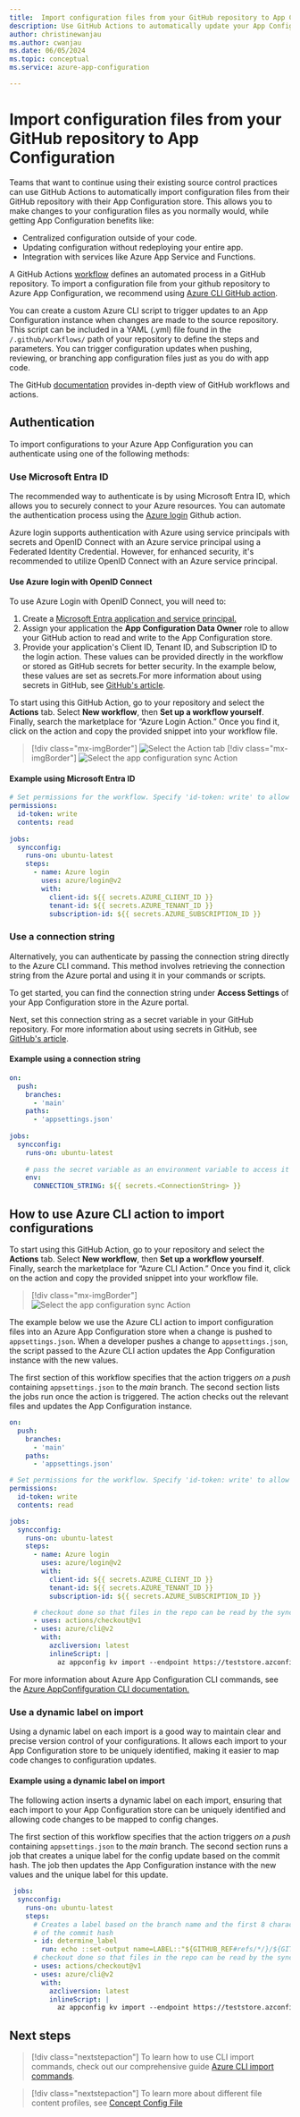 ```yaml
---
title:  Import configuration files from your GitHub repository to App Configuration
description: Use GitHub Actions to automatically update your App Configuration instance when you update your configuration file in your GitHub repository
author: christinewanjau
ms.author: cwanjau
ms.date: 06/05/2024
ms.topic: conceptual
ms.service: azure-app-configuration

---
```

# Import configuration files from your GitHub repository to App Configuration

Teams that want to continue using their existing source control practices can use GitHub Actions to automatically import configuration files from their GitHub repository with their App Configuration store. This allows you to make changes to your configuration files as you normally would, while getting App Configuration benefits like:
* Centralized configuration outside of your code.
* Updating configuration without redeploying your entire app. 
* Integration with services like Azure App Service and Functions.

A GitHub Actions [workflow](https://docs.github.com/en/actions/learn-github-actions/introduction-to-github-actions#the-components-of-github-actions) defines an automated process in a GitHub repository. To import a configuration file from your github repository to Azure App Configuration, we recommend using [Azure CLI GitHub action](https://github.com/Azure/cli).

You can create a custom Azure CLI script to trigger updates to an App Configuration instance when changes are made to the source repository. This script can be included in a YAML (.yml) file found in the `/.github/workflows/` path of your repository to define the steps and parameters. You can trigger configuration updates when pushing, reviewing, or branching app configuration files just as you do with app code.

The GitHub [documentation](https://docs.github.com/actions/learn-github-actions/introduction-to-github-actions) provides in-depth view of GitHub workflows and actions.

## Authentication
To import configurations to your Azure App Configuration you can authenticate using one of the following methods:

### Use Microsoft Entra ID
The recommended way to authenticate is by using Microsoft Entra ID, which allows you to securely connect to your Azure resources. You can automate the authentication process using the [Azure login](/azure/developer/github/connect-from-azure) Github action.

Azure login supports authentication with Azure using service principals with secrets and OpenID Connect with an Azure service principal using a Federated Identity Credential. However, for enhanced security, it's recommended to utilize OpenID Connect with an Azure service principal.

#### Use Azure login with OpenID Connect
To use Azure Login with OpenID Connect, you will need to:
1. Create a [Microsoft Entra application and service principal.](/entra/identity-platform/howto-create-service-principal-portal)
2. Assign your application the **App Configuration Data Owner** role to allow your GitHub action to read and write to the App Configuration store.
3. Provide your application's Client ID, Tenant ID, and Subscription ID to the login action. These values can be provided directly in the workflow or stored as GitHub secrets for better security. In the example below, these values are set as secrets.For more information about using secrets in GitHub, see [GitHub's article](https://docs.github.com/en/actions/reference/encrypted-secrets).

To start using this GitHub Action, go to your repository and select the **Actions** tab. Select **New workflow**, then **Set up a workflow yourself**. Finally, search the marketplace for “Azure Login Action.” Once you find it, click on the action and copy the provided snippet into your workflow file.
> [!div class="mx-imgBorder"]
> ![Select the Action tab](media/find-github-action.png)
> [!div class="mx-imgBorder"]
> ![Select the app configuration sync Action](media/azure-login-github-action.png)

#### Example using Microsoft Entra ID

```yaml
# Set permissions for the workflow. Specify 'id-token: write' to allow OIDC token generation at the workflow level.
permissions: 
  id-token: write
  contents: read
 
jobs: 
  syncconfig: 
    runs-on: ubuntu-latest 
    steps: 
      - name: Azure login
        uses: azure/login@v2
        with:
          client-id: ${{ secrets.AZURE_CLIENT_ID }}
          tenant-id: ${{ secrets.AZURE_TENANT_ID }}
          subscription-id: ${{ secrets.AZURE_SUBSCRIPTION_ID }}
```

### Use a connection string
Alternatively, you can authenticate by passing the connection string directly to the Azure CLI command. This method involves retrieving the connection string from the Azure portal and using it in your commands or scripts.

To get started, you can find the connection string under **Access Settings** of your App Configuration store in the Azure portal.

Next, set this connection string as a secret variable in your GitHub repository. For more information about using secrets in GitHub, see [GitHub's article](https://docs.github.com/en/actions/reference/encrypted-secrets). 

#### Example using a connection string

```yaml
on: 
  push: 
    branches: 
      - 'main' 
    paths: 
      - 'appsettings.json'
 
jobs: 
  syncconfig: 
    runs-on: ubuntu-latest
    
    # pass the secret variable as an environment variable to access it in your CLI action.
    env:
      CONNECTION_STRING: ${{ secrets.<ConnectionString> }}
```
## How to use Azure CLI action to import configurations

To start using this GitHub Action, go to your repository and select the **Actions** tab. Select **New workflow**, then **Set up a workflow yourself**. Finally, search the marketplace for “Azure CLI Action.” Once you find it, click on the action and copy the provided snippet into your workflow file.
> [!div class="mx-imgBorder"]
> ![Select the app configuration sync Action](media/azure-cli-github-action.png)

The example below we use the Azure CLI action to import configuration files into an Azure App Configuration store when a change is pushed to `appsettings.json`. When a developer pushes a change to `appsettings.json`, the script passed to the Azure CLI action updates the App Configuration instance with the new values.

The first section of this workflow specifies that the action triggers *on* a *push* containing `appsettings.json` to the *main* branch. The second section lists the jobs run once the action is triggered. The action checks out the relevant files and updates the App Configuration instance.

```yaml
on: 
  push: 
    branches: 
      - 'main' 
    paths: 
      - 'appsettings.json'

# Set permissions for the workflow. Specify 'id-token: write' to allow OIDC token generation at the workflow level.
permissions: 
  id-token: write
  contents: read

jobs: 
  syncconfig: 
    runs-on: ubuntu-latest 
    steps: 
      - name: Azure login
        uses: azure/login@v2
        with:
          client-id: ${{ secrets.AZURE_CLIENT_ID }}
          tenant-id: ${{ secrets.AZURE_TENANT_ID }}
          subscription-id: ${{ secrets.AZURE_SUBSCRIPTION_ID }}

      # checkout done so that files in the repo can be read by the sync 
      - uses: actions/checkout@v1 
      - uses: azure/cli@v2
        with: 
          azcliversion: latest
          inlineScript: |
            az appconfig kv import --endpoint https://teststore.azconfig.io --auth-mode login -s file --path appsettings.json --format json --yes
```
For more information about Azure App Configuration CLI commands, see the [Azure AppConfifguration CLI documentation.](/cli/azure/appconfig)

### Use a dynamic label on import

Using a dynamic label on each import is a good way to maintain clear and precise version control of your configurations. It allows each import to your App Configuration store to be uniquely identified, making it easier to map code changes to configuration updates. 

#### Example using a dynamic label on import

The following action inserts a dynamic label on each import, ensuring that each import to your App Configuration store can be uniquely identified and allowing code changes to be mapped to config changes.

The first section of this workflow specifies that the action triggers *on* a *push* containing `appsettings.json` to the *main* branch. The second section runs a job that creates a unique label for the config update based on the commit hash. The job then updates the App Configuration instance with the new values and the unique label for this update.

```yaml
 jobs: 
  syncconfig: 
    runs-on: ubuntu-latest 
    steps:      
      # Creates a label based on the branch name and the first 8 characters          
      # of the commit hash 
      - id: determine_label 
        run: echo ::set-output name=LABEL::"${GITHUB_REF#refs/*/}/${GITHUB_SHA:0:8}" 
      # checkout done so that files in the repo can be read by the sync 
      - uses: actions/checkout@v1 
      - uses: azure/cli@v2
        with: 
          azcliversion: latest
          inlineScript: |
            az appconfig kv import --endpoint https://teststore.azconfig.io --auth-mode login -s file --path appsettings.json --format json --label ${{ steps.determine_label.outputs.LABEL }} --yes
```
## Next steps

> [!div class="nextstepaction"]
>To learn how to use CLI import commands, check out our comprehensive guide [Azure CLI import commands](/cli/azure/appconfig/kv#az-appconfig-kv-import).

> [!div class="nextstepaction"]
> To learn more about different file content profiles, see [Concept Config File](./concept-config-file.md)

